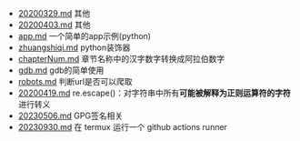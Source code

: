 - [20200329.md](./20200329) 其他
- [20200403.md](./20200403) 其他
- [app.md](./app) 一个简单的app示例(python)
- [zhuangshiqi.md](./zhuangshiqi) python装饰器
- [chapterNum.md](./chapterNum) 章节名称中的汉字数字转换成阿拉伯数字
- [gdb.md](./gdb) gdb的简单使用
- [robots.md](./robots) 判断url是否可以爬取
- [20200419.md](./20200419) re.escape()：对字符串中所有**可能被解释为正则运算符的字符**进行转义
- [20230506.md](./20230506) GPG签名相关
- [20230930.md](./20230506) 在 termux 运行一个 github actions runner
